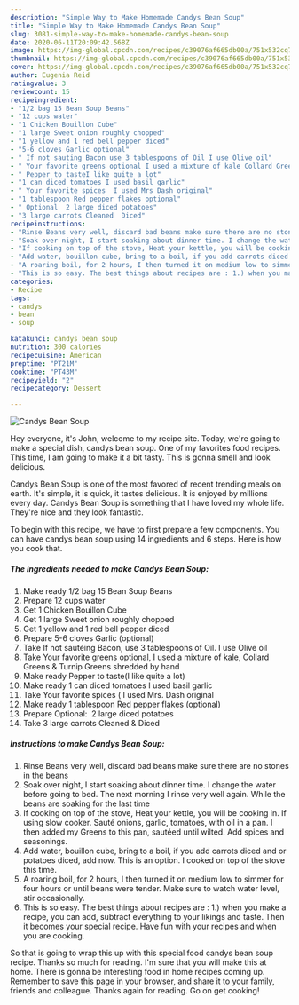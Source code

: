 ```yaml
---
description: "Simple Way to Make Homemade Candys Bean Soup"
title: "Simple Way to Make Homemade Candys Bean Soup"
slug: 3081-simple-way-to-make-homemade-candys-bean-soup
date: 2020-06-11T20:09:42.568Z
image: https://img-global.cpcdn.com/recipes/c39076af665db00a/751x532cq70/candys-bean-soup-recipe-main-photo.jpg
thumbnail: https://img-global.cpcdn.com/recipes/c39076af665db00a/751x532cq70/candys-bean-soup-recipe-main-photo.jpg
cover: https://img-global.cpcdn.com/recipes/c39076af665db00a/751x532cq70/candys-bean-soup-recipe-main-photo.jpg
author: Eugenia Reid
ratingvalue: 3
reviewcount: 15
recipeingredient:
- "1/2 bag 15 Bean Soup Beans"
- "12 cups water"
- "1 Chicken Bouillon Cube"
- "1 large Sweet onion roughly chopped"
- "1 yellow and 1 red bell pepper diced"
- "5-6 cloves Garlic optional"
- " If not sauting Bacon use 3 tablespoons of Oil I use Olive oil"
- " Your favorite greens optional I used a mixture of kale Collard Greens  Turnip Greens shredded by hand"
- " Pepper to tasteI like quite a lot"
- "1 can diced tomatoes I used basil garlic"
- " Your favorite spices  I used Mrs Dash original"
- "1 tablespoon Red pepper flakes optional"
- " Optional  2 large diced potatoes"
- "3 large carrots Cleaned  Diced"
recipeinstructions:
- "Rinse Beans very well, discard bad beans make sure there are no stones in the beans"
- "Soak over night, I start soaking about dinner time. I change the water before going to bed. The next morning I rinse very well again. While the beans are soaking for the last time"
- "If cooking on top of the stove, Heat your kettle, you will be cooking in. If using slow cooker. Sauté onions, garlic, tomatoes, with oil in a pan. I then added my Greens to this pan, sautéed until wilted. Add spices and seasonings."
- "Add water, bouillon cube, bring to a boil, if you add carrots diced and or potatoes diced, add now. This is an option. I cooked on top of the stove this time."
- "A roaring boil, for 2 hours, I then turned it on medium low to simmer for four hours or until beans were tender. Make sure to watch water level, stir occasionally."
- "This is so easy. The best things about recipes are : 1.) when you make a recipe, you can add, subtract everything to your likings and taste. Then it becomes your special recipe. Have fun with your recipes and when you are cooking."
categories:
- Recipe
tags:
- candys
- bean
- soup

katakunci: candys bean soup 
nutrition: 300 calories
recipecuisine: American
preptime: "PT21M"
cooktime: "PT43M"
recipeyield: "2"
recipecategory: Dessert

---
```



![Candys Bean Soup](https://img-global.cpcdn.com/recipes/c39076af665db00a/751x532cq70/candys-bean-soup-recipe-main-photo.jpg)

Hey everyone, it's John, welcome to my recipe site. Today, we're going to make a special dish, candys bean soup. One of my favorites food recipes. This time, I am going to make it a bit tasty. This is gonna smell and look delicious.



Candys Bean Soup is one of the most favored of recent trending meals on earth. It's simple, it is quick, it tastes delicious. It is enjoyed by millions every day. Candys Bean Soup is something that I have loved my whole life. They're nice and they look fantastic.


To begin with this recipe, we have to first prepare a few components. You can have candys bean soup using 14 ingredients and 6 steps. Here is how you cook that.

<!--inarticleads1-->

##### The ingredients needed to make Candys Bean Soup:

1. Make ready 1/2 bag 15 Bean Soup Beans
1. Prepare 12 cups water
1. Get 1 Chicken Bouillon Cube
1. Get 1 large Sweet onion roughly chopped
1. Get 1 yellow and 1 red bell pepper diced
1. Prepare 5-6 cloves Garlic (optional)
1. Take  If not sautéing Bacon, use 3 tablespoons of Oil. I use Olive oil
1. Take  Your favorite greens optional, I used a mixture of kale, Collard Greens &amp; Turnip Greens shredded by hand
1. Make ready  Pepper to taste(I like quite a lot)
1. Make ready 1 can diced tomatoes I used basil garlic
1. Take  Your favorite spices ( I used Mrs. Dash original
1. Make ready 1 tablespoon Red pepper flakes (optional)
1. Prepare  Optional:  2 large diced potatoes
1. Take 3 large carrots Cleaned &amp; Diced




<!--inarticleads2-->

##### Instructions to make Candys Bean Soup:

1. Rinse Beans very well, discard bad beans make sure there are no stones in the beans
1. Soak over night, I start soaking about dinner time. I change the water before going to bed. The next morning I rinse very well again. While the beans are soaking for the last time
1. If cooking on top of the stove, Heat your kettle, you will be cooking in. If using slow cooker. Sauté onions, garlic, tomatoes, with oil in a pan. I then added my Greens to this pan, sautéed until wilted. Add spices and seasonings.
1. Add water, bouillon cube, bring to a boil, if you add carrots diced and or potatoes diced, add now. This is an option. I cooked on top of the stove this time.
1. A roaring boil, for 2 hours, I then turned it on medium low to simmer for four hours or until beans were tender. Make sure to watch water level, stir occasionally.
1. This is so easy. The best things about recipes are : 1.) when you make a recipe, you can add, subtract everything to your likings and taste. Then it becomes your special recipe. Have fun with your recipes and when you are cooking.




So that is going to wrap this up with this special food candys bean soup recipe. Thanks so much for reading. I'm sure that you will make this at home. There is gonna be interesting food in home recipes coming up. Remember to save this page in your browser, and share it to your family, friends and colleague. Thanks again for reading. Go on get cooking!
